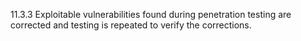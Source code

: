 11.3.3 Exploitable vulnerabilities found 
during penetration testing are corrected 
and testing is repeated to verify the 
corrections. 


